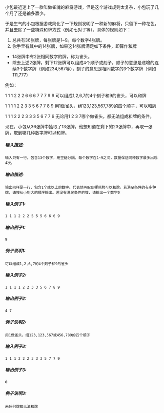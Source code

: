 小包最近迷上了一款叫做雀魂的麻将游戏，但是这个游戏规则太复杂，小包玩了几个月了还是输多赢少。

于是生气的小包根据游戏简化了一下规则发明了一种新的麻将，只留下一种花色，并且去除了一些特殊和牌方式（例如七对子等），具体的规则如下：

1. 总共有36张牌，每张牌是1~9。每个数字4张牌。
2. 你手里有其中的14张牌，如果这14张牌满足如下条件，即算作和牌

- 14张牌中有2张相同数字的牌，称为雀头。
- 除去上述2张牌，剩下12张牌可以组成4个顺子或刻子。顺子的意思是递增的连续3个数字牌（例如234,567等），刻子的意思是相同数字的3个数字牌（例如111,777）

例如：

1 1 1 2 2 2 6 6 6 7 7 7 9 9 可以组成1,2,6,7的4个刻子和9的雀头，可以和牌

1 1 1 1 2 2 3 3 5 6 7 7 8 9 用1做雀头，组123,123,567,789的四个顺子，可以和牌

1 1 1 2 2 2 3 3 3 5 6 7 7 9 无论用1 2 3 7哪个做雀头，都无法组成和牌的条件。

现在，小包从36张牌中抽取了13张牌，他想知道在剩下的23张牌中，再取一张牌，取到哪几种数字牌可以和牌。



##### **输入描述:**

```
输入只有一行，包含13个数字，用空格分隔，每个数字在1~9之间，数据保证同种数字最多出现4次。
```



##### **输出描述:**

```
输出同样是一行，包含1个或以上的数字。代表他再取到哪些牌可以和牌。若满足条件的有多种牌，请按从小到大的顺序输出。若没有满足条件的牌，请输出一个数字0
```



##### **输入例子1:**

```
1 1 1 2 2 2 5 5 5 6 6 6 9
```



##### **输出例子1:**

```
9
```



##### **例子说明1:**

```
可以组成1,2,6,7的4个刻子和9的雀头
```



##### **输入例子2:**

```
1 1 1 1 2 2 3 3 5 6 7 8 9
```



##### **输出例子2:**

```
4 7
```



##### **例子说明2:**

```
用1做雀头，组123,123,567或456,789的四个顺子
```



##### **输入例子3:**

```
1 1 1 2 2 2 3 3 3 5 7 7 9
```



##### **输出例子3:**

```
0
```



##### **例子说明3:**

```
来任何牌都无法和牌
```